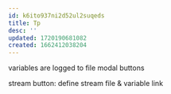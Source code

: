```yaml
---
id: k6ito937ni2d52ul2suqeds
title: Tp
desc: ''
updated: 1720190681082
created: 1662412038204
---
```



variables are logged to file
modal buttons

stream button:
define stream file & variable link
